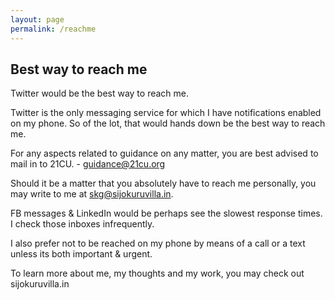 ```yaml
---
layout: page
permalink: /reachme
---
```


## Best way to reach me

Twitter would be the best way to reach me. 

Twitter is the only messaging service for which I have notifications enabled on my phone. So of the lot, that would hands down be the best way to reach me. 

For any aspects related to guidance on any matter, you are best advised to mail in to 21CU. - guidance@21cu.org

Should it be a matter that you absolutely have to reach me personally, you may write to me at skg@sijokuruvilla.in. 

FB messages & LinkedIn would be perhaps see the slowest response times. I check those inboxes infrequently. 

I also prefer not to be reached on my phone by means of a call or a text unless its both important & urgent. 

To learn more about me, my thoughts and my work, you may check out sijokuruvilla.in